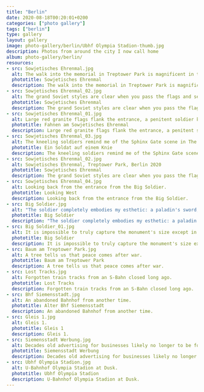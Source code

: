 ```yaml
---
title: "Berlin"
date: 2020-08-18T00:20:01+0200
categories: ["photo gallery"]
tags: ["berlin"]
type: gallery
layout: gallery
image: photo-gallery/berlin/Ubhf Olympia Stadion-thumb.jpg
description: Photos from around the city I now call home
album: photo-gallery/berlin/
resources:
- src: Sowjetisches Ehrenmal.jpg
  alt: The walk into the memorial in Treptower Park is magnificent in the Spring.
  phototitle: Sowjetisches Ehrenmal
  description: The walk into the memorial in Treptower Park is magnificent in the Spring.
- src: Sowjetisches Ehrenmal_02.jpg
  alt: The grand Soviet styles are clear when you pass the flags and see the entire memorial at once.
  phototitle: Sowjetisches Ehrenmal
  description: The grand Soviet styles are clear when you pass the flags and see the entire memorial at once.
- src: Sowjetisches Ehrenmal_01.jpg
  alt: Large red granite flags flank the entrance, a penitent soldier kneels.
  phototitle: Fahnen am Sowjetisches Ehrenmal
  description: Large red granite flags flank the entrance, a penitent soldier kneels.
- src: Sowjetisches Ehrenmal_03.jpg
  alt: The kneeling soldiers remind me of the Sphinx Gate scene in The Neverending Story
  phototitle: Ein Soldat auf einem Knie
  description: The kneeling soldiers remind me of the Sphinx Gate scene in The Neverending Story
- src: Sowjetisches Ehrenmal_02.jpg
  alt: Sowjetisches Ehrenmal, Treptower Park, Berlin 2020
  phototitle: Sowjetisches Ehrenmal
  description: The grand Soviet styles are clear when you pass the flags and see the entire memorial at once.
- src: Sowjetisches Ehrenmal_04.jpg
  alt: Looking back from the entrance from the Big Soldier.
  phototitle: Looking West
  description: Looking back from the entrance from the Big Soldier.
- src: Big Soldier.jpg
  alt: "The soldier completely embodies my esthetic: a paladin's sword, standing on a crushed swastika"
  phototitle: Big Soldier
  description: "The soldier completely embodies my esthetic: a paladin's sword, standing on a crushed swastika"
- src: Big Soldier_01.jpg
  alt: It is impossible to truly capture the monument's size except in person.
  phototitle: Big Soldier
  description: It is impossible to truly capture the monument's size except in person.
- src: Baum am Treptower Park.jpg
  alt: A tree tells us that peace comes after war.
  phototitle: Baum am Treptower Park
  description: A tree tells us that peace comes after war.
- src: Lost Tracks.jpg
  alt: Forgotten train tracks from an S-Bahn closed long ago.
  phototitle: Lost Tracks
  description: Forgotten train tracks from an S-Bahn closed long ago.
- src: Bhf Siemensstadt.jpg
  alt: An abandoned Bahnhof from another time.
  phototitle: Alter Bhf Siemensstadt
  description: An abandoned Bahnhof from another time.
- src: Gleis 1.jpg
  alt: Gleis 1.
  phototitle: Gleis 1
  description: Gleis 1.
- src: Siemensstadt Werbung.jpg
  alt: Decades old advertising for businesses likely no longer to be found.
  phototitle: Siemensstadt Werbung
  description: Decades old advertising for businesses likely no longer to be found.
- src: Ubhf Olympia Stadion.jpg
  alt: U-Bahnhof Olympia Stadion at Dusk.
  phototitle: Ubhf Olympia Stadion
  description: U-Bahnhof Olympia Stadion at Dusk.
---
```


